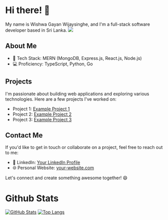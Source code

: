 # Hi there! 👋

My name is Wishwa Gayan Wijaysinghe, and I'm a full-stack software developer based in Sri Lanka. 
![](https://komarev.com/ghpvc/?username=vishvagayanlk&color=green)
## About Me
- 🚀 Tech Stack: MERN (MongoDB, Express.js, React.js, Node.js)
- 💻 Proficiency: TypeScript, Python, Go

## Projects
I'm passionate about building web applications and exploring various technologies. Here are a few projects I've worked on:

- Project 1: [Example Project 1](https://github.com/your-username/example-project-1)
- Project 2: [Example Project 2](https://github.com/your-username/example-project-2)
- Project 3: [Example Project 3](https://github.com/your-username/example-project-3)

## Contact Me
If you'd like to get in touch or collaborate on a project, feel free to reach out to me:

- 💼 LinkedIn: [Your LinkedIn Profile](https://www.linkedin.com/in/vishva-gayan/)
- 🌐 Personal Website: [your-website.com](https://www.your-website.com)

Let's connect and create something awesome together! 😄
# Github Stats
<!-- <a href="" style="display: inline-block; margin-right: 10px;">
  <img align="center" src="https://github-readme-stats.vercel.app/api?username=vishvagayanlk&show_icons=true&theme=radical" />
</a>
<a href="" style="display: inline-block;">
  <img align="center" src="https://github-readme-stats.vercel.app/api/top-langs/?username=vishvagayanlk&theme=radical" />
</a> -->
[![GitHub Stats](https://github-readme-stats.vercel.app/api?username=vishvagayanlk&show_icons=true&theme=radical)](https://github.com/vishvagayanlk)
[![Top Langs](https://github-readme-stats.vercel.app/api/top-langs/?username=vishvagayanlk&theme=radical)](https://github.com/vishvagayanlk)

